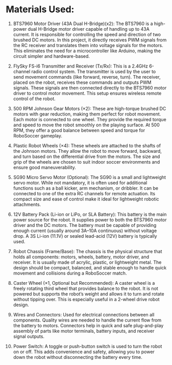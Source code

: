 # Materials Used:

1. BTS7960 Motor Driver (43A Dual H-Bridge)(x2):
The BTS7960 is a high-power dual H-Bridge motor driver capable of handling up to 43A current. It is responsible for controlling 
the speed and direction of two brushed DC motors. In this project, it directly receives PWM signals from the RC receiver and translates 
them into voltage signals for the motors. This eliminates the need for a microcontroller like Arduino, making the circuit simpler and hardware-based.

2. FlySky FS-i6 Transmitter and Receiver (Tx/Rx):
This is a 2.4GHz 6-channel radio control system. The transmitter is used by the user to send movement commands (like forward, reverse, turn). 
The receiver, placed on the robot, receives these commands and outputs PWM signals. These signals are then connected directly to the BTS7960
motor driver to control motor movement. This setup ensures wireless remote control of the robot.

3. 500 RPM Johnson Gear Motors (×2):
These are high-torque brushed DC motors with gear reduction, making them perfect for robot movement. Each motor is connected to one wheel. 
They provide the required torque and speed to move the robot smoothly on the playing surface. At 500 RPM, they offer a good balance between speed
and torque for RoboSoccer gameplay.

4. Plastic Robot Wheels (×4):
These wheels are attached to the shafts of the Johnson motors. They allow the robot to move forward, backward, and turn based on the differential 
drive from the motors. The size and grip of the wheels are chosen to suit indoor soccer environments and ensure good maneuverability.

5. SG90 Micro Servo Motor (Optional):
The SG90 is a small and lightweight servo motor. While not mandatory, it is often used for additional functions such as a ball kicker, arm mechanism,
 or dribbler. It can be connected to one of the extra RC channels for remote actuation. Its compact size and ease of control make it ideal for lightweight 
robotic attachments.

6. 12V Battery Pack (Li-ion or LiPo, or SLA Battery):
This battery is the main power source for the robot. It supplies power to both the BTS7960 motor driver and the DC motors. The battery must be 
capable of providing enough current (usually around 3A–10A continuous) without voltage drop. A 3S Li-ion (11.1V) or sealed lead-acid (12V) 
battery is typically used.

7. Robot Chassis (Frame/Base):
The chassis is the physical structure that holds all components: motors, wheels, battery, motor driver, and receiver. It is usually made of acrylic, 
plastic, or lightweight metal. The design should be compact, balanced, and stable enough to handle quick movement and collisions during a RoboSoccer match.

8. Caster Wheel (×1, Optional but Recommended):
A caster wheel is a freely rotating third wheel that provides balance to the robot. It is not powered but supports the robot’s weight and allows it to 
turn and rotate without tipping over. This is especially useful in a 2-wheel drive robot design.

9. Wires and Connectors:
Used for electrical connections between all components. Quality wires are needed to handle the current flow from the battery to motors. 
Connectors help in quick and safe plug-and-play assembly of parts like motor terminals, battery inputs, and receiver signal outputs.

10. Power Switch:
A toggle or push-button switch is used to turn the robot on or off. This adds convenience and safety, allowing you to power down the robot 
without disconnecting the battery every time.
